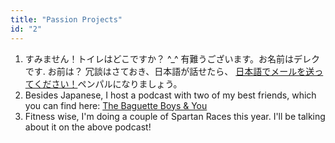 ```yaml
---
title: "Passion Projects"
id: "2"
---
```


1.  すみません！トイレはどこですか？ ^\_^ 有難うございます。お名前はデレクです. お前は？ 冗談はさておき、日本語が話せたら、 [日本語でメールを送ってください！](mailto:derekfoster94@gmail.com)ペンパルになりましょう。
2.  Besides Japanese, I host a podcast with two of my best friends, which you can find here: [The Baguette Boys & You](https://linktr.ee/baguetteboys)
3.  Fitness wise, I'm doing a couple of Spartan Races this year. I'll be talking about it on the above podcast!
